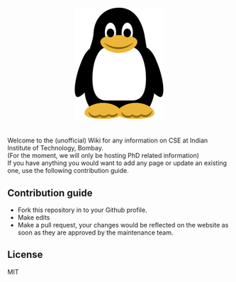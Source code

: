 <h1 align="center">
  <br>
  <img src="/images/penguin.png" alt="CSE" width="200"/>
  </p>
</h1>

Welcome to the (unofficial) Wiki for any information on CSE at Indian Institute of Technology, Bombay.  
(For the moment, we will only be hosting PhD related information)  
If you have anything you would want to add any page or update an existing one, use the following contribution guide.  
## Contribution guide
- Fork this repository in to your Github profile.
- Make edits 
- Make a pull request, your changes would be reflected on the website as soon as they are approved by the maintenance team.

## License

MIT
